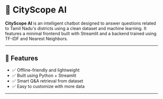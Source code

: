 # 🌆 CityScope AI

**CityScope AI** is an intelligent chatbot designed to answer questions related to Tamil Nadu's districts using a clean dataset and machine learning. It features a minimal frontend built with Streamlit and a backend trained using TF-IDF and Nearest Neighbors.

---

## 🚀 Features

- ✅ Offline-friendly and lightweight
- ✅ Built using Python + Streamlit
- ✅ Smart Q&A retrieval from dataset
- ✅ Easy to customize with more data

---
